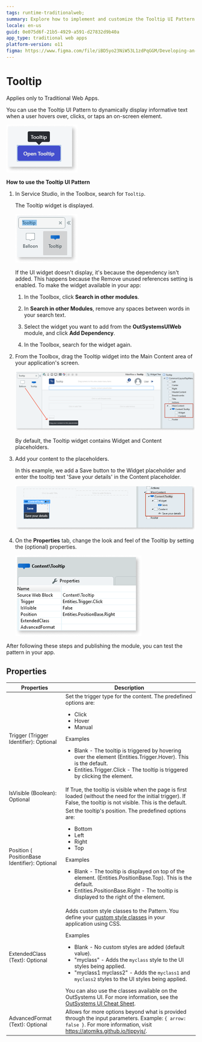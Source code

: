 ```yaml
---
tags: runtime-traditionalweb; 
summary: Explore how to implement and customize the Tooltip UI Pattern in OutSystems 11 (O11) for Traditional Web Apps.
locale: en-us
guid: 0e075d6f-21b5-4929-a591-d27832d9b40a
app_type: traditional web apps
platform-version: o11
figma: https://www.figma.com/file/iBD5yo23NiW53L1zdPqGGM/Developing-an-Application?type=design&node-id=226%3A6&mode=design&t=ANpsYvOCthr9AWot-1
---
```


# Tooltip

<div class="info" markdown="1">

Applies only to Traditional Web Apps.

</div>

You can use the Tooltip UI Pattern to dynamically display informative text when a user hovers over, clicks, or taps an on-screen element.

![Example of a Tooltip UI Pattern in a Traditional Web App](images/tooltip-1.png "Tooltip UI Pattern Example")

**How to use the Tooltip UI Pattern**

1. In Service Studio, in the Toolbox, search for `Tooltip`.
  
    The Tooltip widget is displayed.

    ![Service Studio displaying the Tooltip widget in the Toolbox](images/tooltip-2-ss.png "Service Studio Tooltip Widget")

    If the UI widget doesn't display, it's because the dependency isn't added. This happens because the Remove unused references setting is enabled. To make the widget available in your app:

    1. In the Toolbox, click **Search in other modules**.

    1. In **Search in other Modules**, remove any spaces between words in your search text.
    
    1. Select the widget you want to add from the **OutSystemsUIWeb** module, and click **Add Dependency**. 
    
    1. In the Toolbox, search for the widget again.

1. From the Toolbox, drag the Tooltip widget into the Main Content area of your application's screen.

    ![Dragging the Tooltip widget into the Main Content area in Service Studio](images/tooltip-3-ss.png "Dragging Tooltip Widget to Main Content")

    By default, the Tooltip widget contains Widget and Content placeholders.

1. Add your content to the placeholders. 
    
    In this example, we add a Save button to the Widget placeholder and enter the tooltip text 'Save your details' in the Content placeholder.

    ![Adding a Save button to the Widget placeholder and tooltip text 'Save your details' in Service Studio](images/tooltip-4-ss.png "Adding Content to Tooltip Placeholders")

1. On the **Properties** tab, change the look and feel of the Tooltip by setting the (optional) properties.

    ![Properties tab in Service Studio for customizing the Tooltip appearance](images/tooltip-5-ss.png "Setting Tooltip Properties")

After following these steps and publishing the module, you can test the pattern in your app.

## Properties

| **Properties** | **Description** |
|---|---|
| Trigger (Trigger Identifier): Optional | Set the trigger type for the content. The predefined options are:<ul><li>Click</li><li>Hover</li><li>Manual</li></ul><p>Examples <ul><li>Blank - The tooltip is triggered by hovering over the element (Entities.Trigger.Hover). This is the default.</li><li>Entities.Trigger.Click - The tooltip is triggered by clicking the element.</li></ul></p> |
| IsVisible (Boolean): Optional | If True, the tooltip is visible when the page is first loaded (without the need for the initial trigger). If False, the tooltip is not visible. This is the default. |
| Position ( PositionBase Identifier): Optional | Set the tooltip's position. The predefined options are:<ul><li>Bottom</li><li>Left</li><li>Right</li><li>Top</li></ul><p>Examples <ul><li>Blank - The tooltip is displayed on top of the element. (Entities.PositionBase.Top). This is the default.</li><li>Entities.PositionBase.Right - The tooltip is displayed to the right of the element.</li></ul></p> |
| ExtendedClass (Text): Optional | Adds custom style classes to the Pattern. You define your [custom style classes](../../../look-feel/css.md) in your application using CSS. <p>Examples <ul><li>Blank - No custom styles are added (default value).</li><li>"myclass" - Adds the ``myclass`` style to the UI styles being applied.</li><li>"myclass1 myclass2" - Adds the ``myclass1`` and ``myclass2`` styles to the UI styles being applied.</li></ul></p>You can also use the classes available on the OutSystems UI. For more information, see the [OutSystems UI Cheat Sheet](https://outsystemsui.outsystems.com/OutSystemsUIWebsite/CheatSheet). |
| AdvancedFormat (Text): Optional | Allows for more options beyond what is provided through the input parameters. Example: `{ arrow: false }`. For more information, visit <https://atomiks.github.io/tippyjs/>.                                                                                                                                                                                                                                                                                                                                                                                                                                                            |
